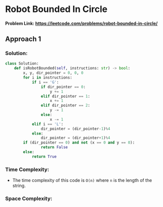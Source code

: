 # Robot Bounded In Circle

#### Problem Link: https://leetcode.com/problems/robot-bounded-in-circle/


## Approach 1 

### Solution:

```py
class Solution:
    def isRobotBounded(self, instructions: str) -> bool:
        x, y, dir_pointer = 0, 0, 0
        for i in instructions:
            if i == 'G':
                if dir_pointer == 0:
                    y += 1
                elif dir_pointer == 1:
                    x += 1 
                elif dir_pointer == 2:
                    y -= 1 
                else:
                    x -= 1
            elif i == 'L':
                dir_pointer = (dir_pointer-1)%4
            else: 
                dir_pointer = (dir_pointer+1)%4
        if (dir_pointer == 0) and not (x == 0 and y == 0):
                return False
        else:
            return True
```

### Time Complexity:
* The time complexity of this code is `O(n)` where `n` is the length of the string.

### Space Complexity:





